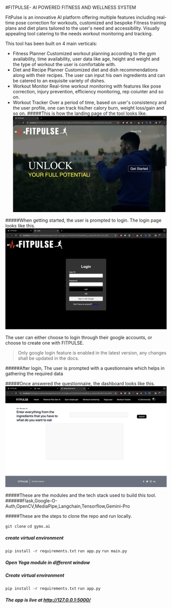 #FITPULSE- AI POWERED FITNESS AND WELLNESS SYSTEM

FitPulse is an innovative AI platform offering multiple features including real-time pose correction for workouts, customized and bespoke Fitness training plans and diet plans tailored to the user's need and accessibility.
Visually appealing tool catering to the needs workout monitoring and tracking.

This tool has been built on 4 main verticals:
- Fitness Planner
Customized workout planning according to the gym availability, time availability, user data like age, height and weight and the type of workout the user is comfortable with.
- Diet and Recipe Planner
Customized diet and dish recommendations along with their recipes. The user can input his own ingredients and can be catered to an exquisite variety of dishes.
- Workout Monitor
Real-time workout monitoring with features like pose correction, injury prevention, efficiency monitoring, rep coiunter and so on.
- Workout Tracker
Over a period of time, based on user's consistency and the user profile, one can track his/her calory burn, weight loss/gain and so on.
#####This is how the landing page of the tool looks like.
![landing page](landing-page.png)

#####When getting started, the user is prompted to login. The login page looks like this.
![login page](login-page.png)

The user can either choose to login through their google accounts, or choose to create one with FITPULSE.
> Only google login feature is enabled in the latest version, any changes shall be updated in the docs.

#####After login, The user is prompted with a questionnaire which helps in gathering the required data

#####Once answered the questionnaire, the dashboard looks like this.
![dashboard](dashboard.png)

#####These are the modules and the tech stack used to build this tool.
######Flask,Google-O-Auth,OpenCV,MediaPipe,Langchain,Tensorflow,Gemini-Pro

#####These are the steps to clone the repo and run locally.

`git clone`
`cd gymx.ai`
##### create virtual environment
`pip install -r requirements.txt`
`run app.py`
`run main.py`
##### Open Yoga module in different window
##### Create virtual environment
`pip install -r requirements.txt`
`run app.py`

##### The app is live at http://127.0.0.1:5000/




